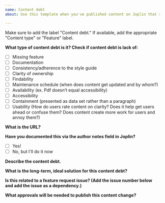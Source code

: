 ```yaml
---
name: Content debt 
about: Use this template when you've published content on Joplin that should be changed or improved in the future when we have new functionality/feature available.

---
```

Make sure to add the label "Content debt." If available, add the appropriate "Content type" or "Feature" label.

**What type of content debt is it? Check if content debt is lack of:** 
- [ ] Missing feature
- [ ] Documentation
- [ ] Consistency/adherence to the style guide
- [ ] Clarity of ownership
- [ ] Findability
- [ ] Maintenance schedule (when does content get updated and by whom?)
- [ ] Availability (ex. Pdf doesn’t equal accessibility)
- [ ] Accessibility
- [ ] Containment (presented as data set rather than a paragraph)
- [ ] Usability (How do users rate content on clarity? Does it help get users ahead or confuse them? Does content create more work for users and annoy them?) 

**What is the URL?**

**Have you documented this via the author notes field in Joplin?**
- [ ] Yes!
- [ ] No, but I'll do it now

**Describe the content debt.**
<!---(What do we need to remember to do in the future?)--->

**What is the long-term, ideal solution for this content debt?**

**Is this related to a feature request issue? (Add the issue number below and add the issue as a dependency.)**

**What approvals will be needed to publish this content change?**
<!--- Add the program or contact we need to be in touch with when this gets updated in the future. --->


